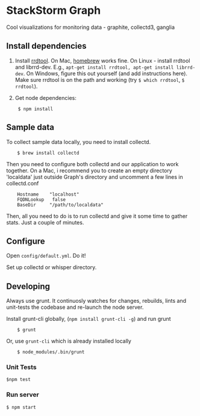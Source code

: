 # StackStorm Graph

Cool visualizations for monitoring data - graphite, collectd3, ganglia

## Install dependencies

1. Install [rrdtool](http://oss.oetiker.ch/rrdtool). On Mac, [homebrew](http://mxcl.github.io/homebrew/) works fine. On Linux - install rrdtool and librrd-dev. E.g.,  ```apt-get install rrdtool, apt-get install librrd-dev```. On Windows, figure this out yourself (and add instructions here). Make sure rrdtool is on the path and working (try ```$ which rrdtool```, ```$ rrdtool```). 

2. Get node dependencies: 

		$ npm install

## Sample data

To collect sample data locally, you need to install collectd.

		$ brew install collectd

Then you need to configure both collectd and our application to work together. On a Mac, i recommend you to create an empty directory 'localdata' just outside Graph's directory and uncomment a few lines in collectd.conf

		Hostname    "localhost"
		FQDNLookup   false
		BaseDir     "/path/to/localdata"

Then, all you need to do is to run collectd and give it some time to gather stats. Just a couple of minutes.

## Configure
Open `config/default.yml`. Do it!

Set up collectd or whisper directory.

## Developing

Always use grunt. It continuosly watches for changes, rebuilds, lints and unit-tests the codebase and re-launch the node server. 

Install grunt-cli globally, (```npm install grunt-cli -g```) and run grunt

		$ grunt

Or, use ```grunt-cli``` which is already installed locally

		$ node_modules/.bin/grunt
		
### Unit Tests
	$npm test


### Run server

	$ npm start

